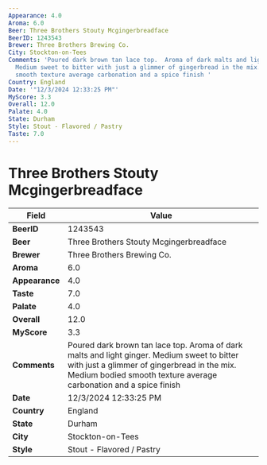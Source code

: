 ```yaml
---
Appearance: 4.0
Aroma: 6.0
Beer: Three Brothers Stouty Mcgingerbreadface
BeerID: 1243543
Brewer: Three Brothers Brewing Co.
City: Stockton-on-Tees
Comments: 'Poured dark brown tan lace top.  Aroma of dark malts and light ginger.
  Medium sweet to bitter with just a glimmer of gingerbread in the mix. Medium bodied
  smooth texture average carbonation and a spice finish '
Country: England
Date: '"12/3/2024 12:33:25 PM"'
MyScore: 3.3
Overall: 12.0
Palate: 4.0
State: Durham
Style: Stout - Flavored / Pastry
Taste: 7.0
---
```


# Three Brothers Stouty Mcgingerbreadface

| Field         | Value |
|---------------|-------|
| **BeerID** | 1243543 |
| **Beer** | Three Brothers Stouty Mcgingerbreadface |
| **Brewer** | Three Brothers Brewing Co. |
| **Aroma** | 6.0 |
| **Appearance** | 4.0 |
| **Taste** | 7.0 |
| **Palate** | 4.0 |
| **Overall** | 12.0 |
| **MyScore** | 3.3 |
| **Comments** | Poured dark brown tan lace top.  Aroma of dark malts and light ginger. Medium sweet to bitter with just a glimmer of gingerbread in the mix. Medium bodied smooth texture average carbonation and a spice finish  |
| **Date** | 12/3/2024 12:33:25 PM |
| **Country** | England |
| **State** | Durham |
| **City** | Stockton-on-Tees |
| **Style** | Stout - Flavored / Pastry |
